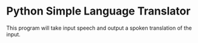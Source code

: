# Python Simple Language Translator
This program will take input speech and output a spoken translation of the input.
